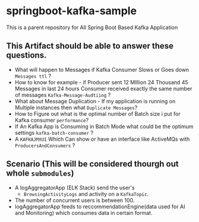 # springboot-kafka-sample
This is a parent repository for All Spring Boot Based Kafka Application 

## This Artifact should be able to answer these questions.

* What will happen to Messages if Kafka Consumer Slows or Goes down `Messages ttl` ?
* How to know for example - if Producer sent 12 MIllion 24 Thousand 45 Messages in last 24 hours Consumer received exactly the same number of messages `Kafka-Message-Audtiing` ?
* What about Message Duplication - If my application is running on Multiple instances then what `Duplicate Messages`?
* How to Figure out what is the optimal number of Batch size i put for Kafka consumer `performance`?
* If An Kafka App is Consuming in Batch Mode what could be the optimum settings `kafka-batch-consumer` ?
* A `KAFKAJMXUI`  Which Can show or have an interface like ActiveMQs with `ProducersAndConsumers` ?


## Scenario (This will be considered thourgh out whole `submodules`)

* A logAggregatorApp (ELK Stack) send the user's 
  * `BrowsingActivityLogs` and activity on a `KafkaTopic`.
* The number of concurrent users is between 100.
* logAggregatorApp feeds to reccommendationEngine(data used for AI and Monitoring) which consumes data in certain format.
